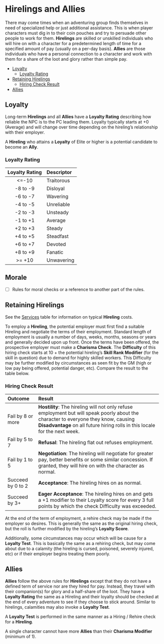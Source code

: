 # Hirelings and Allies
There may come times when an adventuring group finds themselves in need of specialized help or just additional assistance.  This is when player characters must dig in to their coin pouches and try to persuade other people to work for them.  **Hirelings** are skilled or unskilled individuals who will hire on with a character for a predetermined length of time for a specified amount of pay (usually on a per-day basis).  **Allies** are those individuals who have a personal connection to a character and work with them for a share of the loot and glory rather than simple pay.
- [Loyalty](#Loyalty)
	- [Loyalty Rating](#Loyalty%20Rating)
- [Retaining Hirelings](#Retaining%20Hirelings)
	- [Hiring Check Result](#Hiring%20Check%20Result)
- [Allies](#Allies)

## Loyalty
Long-term **Hirelings** and all **Allies** have a **Loyalty Rating** describing how reliable the NPC is to the PC leading them.  Loyalty typically starts at +0 (Average) and will change over time depending on the hireling’s relationship with their employer.

A **Hireling** who attains a **Loyalty** of Elite or higher is a potential candidate to become an **Ally**.

### Loyalty Rating
| Loyalty Rating | Descriptor |
|:--------------:|:-----------|
| <=-10          | Traitorous |
| -8 to -9       | Disloyal   |
| -6 to -7       | Wavering   |
| -4 to -5       | Unreliable |
| -2 to -3       | Unsteady   |
| -1 to +1       | Average    |
| +2 to +3       | Steady     |
| +4 to +5       | Steadfast  |
| +6 to +7       | Devoted    |
| +8 to +9       | Fanatic    |
| >= +10         | Unwavering |

## Morale
- [ ] Rules for moral checks or a reference to another part of the rules.

## Retaining Hirelings
See the [Services](EncumbranceAndEquipment.md#services) table for information on typical **Hireling** costs.

To employ a **Hireling**, the potential employer must first find a suitable Hireling and negotiate the terms of their employment.  Standard length of employment is usually a number of days, weeks, months, seasons or years and generally decided upon up front.  Once the terms have been offered, the prospective employer must make a **Charisma Check**.  The **Difficulty** of this hiring check starts at 10 + the potential hireling’s **Skill Rank Modifier** (for the skill in question) due to demand for highly skilled workers.  This Difficulty may be further modified by circumstances as seen fit by the GM (high or low pay being offered, potential danger, etc).  Compare the result to the table below.

### Hiring Check Result
| Outcome           | Result |
|:------------------|:-------|
| Fail by 8 or more | **Hostility**: The hireling will not only refuse employment but will speak poorly about the character to everyone they know, causing **Disadvantage** on all future hiring rolls in this locale for the next week. |
| Fail by 5 to 7    | **Refusal**: The hireling flat out refuses employment. |
| Fail by 1 to 5    | **Negotiation**: The hireling will negotiate for greater pay, better benefits or some similar concession. If granted, they will hire on with the character as normal. |
| Succeed by 0 to 2 | **Acceptance**: The hireling hires on as normal. |
| Succeed by 3+     | **Eager Acceptance**: The hireling hires on and gets a +1 modifier to their Loyalty score for every 3 full points by which the check Difficulty was exceeded. |

At the end of the term of employment, a rehire check may be made if the employer so desires.  This is generally the same as the original hiring check, but the roll is further modified by the hireling’s **Loyalty Score**.

Additionally, some circumstances may occur which will be cause for a **Loyalty Test**.  This is basically the same as a rehiring check, but may come about due to a calamity (the hireling is cursed, poisoned, severely injured, etc) or if their employer begins treating them poorly.

## Allies
**Allies** follow the above rules for **Hirelings** except that they do not have a defined term of service nor are they hired for pay.  Instead, they travel with their companion(s) for glory and a half-share of the loot.  They have a **Loyalty Rating** the same as a Hireling and their loyalty should be checked at the end of every adventure to see if they choose to stick around.  Similar to hirelings, calamities may also invoke a **Loyalty Test**.

A **Loyalty Test** is performed in the same manner as a Hiring / Rehire check for a **Hireling**.

A single character cannot have more **Allies** than their **Charisma Modifier** (minimum of 1).
